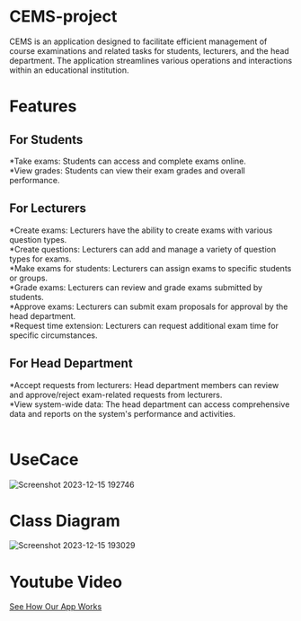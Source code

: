 # CEMS-project
CEMS is an application designed to facilitate efficient management of course examinations and related tasks for students, lecturers, and the head department. The application streamlines various operations and interactions within an educational institution.

# Features
## For Students
*Take exams: Students can access and complete exams online.<br>
*View grades: Students can view their exam grades and overall performance.

## For Lecturers
*Create exams: Lecturers have the ability to create exams with various question types.<br>
*Create questions: Lecturers can add and manage a variety of question types for exams.<br>
*Make exams for students: Lecturers can assign exams to specific students or groups.<br>
*Grade exams: Lecturers can review and grade exams submitted by students.<br>
*Approve exams: Lecturers can submit exam proposals for approval by the head department.<br>
*Request time extension: Lecturers can request additional exam time for specific circumstances.<br>

## For Head Department
*Accept requests from lecturers: Head department members can review and approve/reject exam-related requests from lecturers.<br>
*View system-wide data: The head department can access comprehensive data and reports on the system's performance and activities.<br><br>

# UseCace 
![Screenshot 2023-12-15 192746](https://github.com/omarsaleh19/CEMS-system/assets/121203256/8a905cef-e06b-4953-976b-bab8c2106191)
# Class Diagram
![Screenshot 2023-12-15 193029](https://github.com/omarsaleh19/CEMS-system/assets/121203256/d256950a-c8e2-45db-97da-86db883c26fa)

# Youtube Video
[See How Our App Works](https://www.youtube.com/watch?v=2MxUqiQuB-c)

